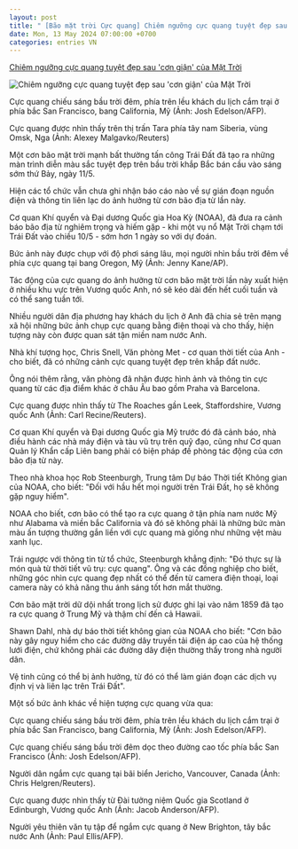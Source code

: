 ```yaml
---
layout: post
title: " [Bão mặt trời Cực quang] Chiêm ngưỡng cực quang tuyệt đẹp sau 'cơn giận' của Mặt Trời"
date: Mon, 13 May 2024 07:00:00 +0700
categories: entries VN
---
```

[Chiêm ngưỡng cực quang tuyệt đẹp sau 'cơn giận' của Mặt Trời](https://dantri.com.vn/khoa-hoc-cong-nghe/chiem-nguong-cuc-quang-tuyet-dep-sau-con-gian-cua-mat-troi-20240513074635471.htm)

![Chiêm ngưỡng cực quang tuyệt đẹp sau 'cơn giận' của Mặt Trời](https://cdnphoto.dantri.com.vn/I5EuDei5A0n3Qg20yXw986vIzNU=/zoom/1200_630/2024/05/13/document-sans-titre-21-crop-1715560711653.jpeg)

Cực quang chiếu sáng bầu trời đêm, phía trên lều khách du lịch cắm trại ở phía bắc San Francisco, bang California, Mỹ (Ảnh: Josh Edelson/AFP).

Cực quang được nhìn thấy trên thị trấn Tara phía tây nam Siberia, vùng Omsk, Nga (Ảnh: Alexey Malgavko/Reuters)

Một cơn bão mặt trời mạnh bất thường tấn công Trái Đất đã tạo ra những màn trình diễn màu sắc tuyệt đẹp trên bầu trời khắp Bắc bán cầu vào sáng sớm thứ Bảy, ngày 11/5.

Hiện các tổ chức vẫn chưa ghi nhận báo cáo nào về sự gián đoạn nguồn điện và thông tin liên lạc do ảnh hưởng từ cơn bão địa từ lần này.

Cơ quan Khí quyển và Đại dương Quốc gia Hoa Kỳ (NOAA), đã đưa ra cảnh báo bão địa từ nghiêm trọng và hiếm gặp - khi một vụ nổ Mặt Trời chạm tới Trái Đất vào chiều 10/5 - sớm hơn 1 ngày so với dự đoán.

Bức ảnh này được chụp với độ phơi sáng lâu, mọi người nhìn bầu trời đêm về phía cực quang tại bang Oregon, Mỹ (Ảnh: Jenny Kane/AP).

Tác động của cực quang do ảnh hưởng từ cơn bão mặt trời lần này xuất hiện ở nhiều khu vực trên Vương quốc Anh, nó sẽ kéo dài đến hết cuối tuần và có thể sang tuần tới.

Nhiều người dân địa phương hay khách du lịch ở Anh đã chia sẻ trên mạng xã hội những bức ảnh chụp cực quang bằng điện thoại và cho thấy, hiện tượng này còn được quan sát tận miền nam nước Anh.

Nhà khí tượng học, Chris Snell, Văn phòng Met - cơ quan thời tiết của Anh - cho biết, đã có những cảnh cực quang tuyệt đẹp trên khắp đất nước.

Ông nói thêm rằng, văn phòng đã nhận được hình ảnh và thông tin cực quang từ các địa điểm khác ở châu Âu bao gồm Praha và Barcelona.

Cực quang được nhìn thấy từ The Roaches gần Leek, Staffordshire, Vương quốc Anh (Ảnh: Carl Recine/Reuters).

Cơ quan Khí quyển và Đại dương Quốc gia Mỹ trước đó đã cảnh báo, nhà điều hành các nhà máy điện và tàu vũ trụ trên quỹ đạo, cũng như Cơ quan Quản lý Khẩn cấp Liên bang phải có biện pháp đề phòng tác động của cơn bão địa từ này.

Theo nhà khoa học Rob Steenburgh, Trung tâm Dự báo Thời tiết Không gian của NOAA, cho biết: "Đối với hầu hết mọi người trên Trái Đất, họ sẽ không gặp nguy hiểm".

NOAA cho biết, cơn bão có thể tạo ra cực quang ở tận phía nam nước Mỹ như Alabama và miền bắc California và đó sẽ không phải là những bức màn màu ấn tượng thường gắn liền với cực quang mà giống như những vệt màu xanh lục.

Trái ngược với thông tin từ tổ chức, Steenburgh khẳng định: "Đó thực sự là món quà từ thời tiết vũ trụ: cực quang". Ông và các đồng nghiệp cho biết, những góc nhìn cực quang đẹp nhất có thể đến từ camera điện thoại, loại camera này có khả năng thu ánh sáng tốt hơn mắt thường.

Cơn bão mặt trời dữ dội nhất trong lịch sử được ghi lại vào năm 1859 đã tạo ra cực quang ở Trung Mỹ và thậm chí đến cả Hawaii.

Shawn Dahl, nhà dự báo thời tiết không gian của NOAA cho biết: "Cơn bão này gây nguy hiểm cho các đường dây truyền tải điện áp cao của hệ thống lưới điện, chứ không phải các đường dây điện thường thấy trong nhà người dân.

Vệ tinh cũng có thể bị ảnh hưởng, từ đó có thể làm gián đoạn các dịch vụ định vị và liên lạc trên Trái Đất".

Một số bức ảnh khác về hiện tượng cực quang vừa qua:

Cực quang chiếu sáng bầu trời đêm, phía trên lều khách du lịch cắm trại ở phía bắc San Francisco, bang California, Mỹ (Ảnh: Josh Edelson/AFP).

Cực quang chiếu sáng bầu trời đêm dọc theo đường cao tốc phía bắc San Francisco (Ảnh: Josh Edelson/AFP).

Người dân ngắm cực quang tại bãi biển Jericho, Vancouver, Canada (Ảnh: Chris Helgren/Reuters).

Cực quang được nhìn thấy từ Đài tưởng niệm Quốc gia Scotland ở Edinburgh, Vương quốc Anh (Ảnh: Jacob Anderson/AFP).

Người yêu thiên văn tụ tập để ngắm cực quang ở New Brighton, tây bắc nước Anh (Ảnh: Paul Ellis/AFP).

